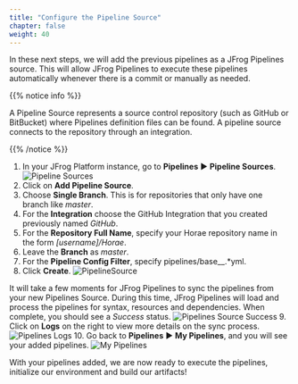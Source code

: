```yaml
---
title: "Configure the Pipeline Source"
chapter: false
weight: 40
---
```


In these next steps, we will add the previous pipelines as a JFrog Pipelines source. This will allow JFrog Pipelines to execute these pipelines automatically whenever there is a commit or manually as needed.

{{% notice info %}}
<p style='text-align: left;'>
A Pipeline Source represents a source control repository (such as GitHub or BitBucket) where Pipelines definition files can be found. A pipeline source connects to the repository through an integration.
</p>
{{% /notice %}}

1. In your JFrog Platform instance, go to **Pipelines** ► **Pipeline Sources**.
![Pipeline Sources](/images/PipelineSources.png)
2. Click on **Add Pipeline Source**.
3. Choose **Single Branch**. This is for repositories that only have one branch like _master_.
4. For the **Integration** choose the GitHub Integration that you created previously named _GitHub_.
5. For the **Repository Full Name**, specify your Horae repository name in the form _[username]/Horae_.
6. Leave the **Branch** as _master_.
7. For the **Pipeline Config Filter**, specify pipelines/base__.*yml.
8. Click **Create**.
![PipelineSource](/images/AddPipelineSource.png)

It will take a few moments for JFrog Pipelines to sync the pipelines from your new Pipelines Source. During this time, JFrog Pipelines will load and process the pipelines for syntax, resources and dependencies. When complete, you should see a _Success_ status. 
![Pipelines Source Success](/images/PipelinesSourceSuccess.png)
9. Click on **Logs** on the right to view more details on the sync process.
![Pipelines Logs](/images/PipelinesLog.png)
10. Go back to **Pipelines** ► **My Pipelines**, and you will see your added pipelines.
![My Pipelines](/images/MyPipelinesFinal.png)

With your pipelines added, we are now ready to execute the pipelines, initialize our environment and build our artifacts!

